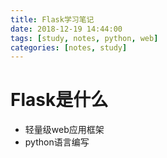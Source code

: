 ```yaml
---
title: Flask学习笔记
date: 2018-12-19 14:44:00
tags: [study, notes, python, web]
categories: [notes, study]
---
```


# Flask是什么

- 轻量级web应用框架
- python语言编写
